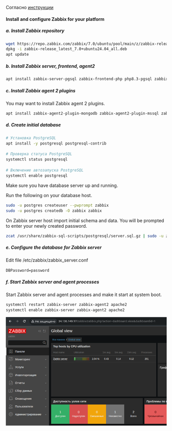 Согласно [инструкции](https://www.zabbix.com/download?zabbix=7.0&os_distribution=ubuntu&os_version=24.04&components=server_frontend_agent_2&db=pgsql&ws=apache)
#### Install and configure Zabbix for your platform

##### a. Install Zabbix repository

```bash
wget https://repo.zabbix.com/zabbix/7.0/ubuntu/pool/main/z/zabbix-release/zabbix-release_latest_7.0+ubuntu24.04_all.deb  
dpkg -i zabbix-release_latest_7.0+ubuntu24.04_all.deb  
apt update
```

##### b. Install Zabbix server, frontend, agent2

```bash
apt install zabbix-server-pgsql zabbix-frontend-php php8.3-pgsql zabbix-apache-conf zabbix-sql-scripts zabbix-agent2
```

##### c. Install Zabbix agent 2 plugins

You may want to install Zabbix agent 2 plugins.

```bash
apt install zabbix-agent2-plugin-mongodb zabbix-agent2-plugin-mssql zabbix-agent2-plugin-postgresql
```
##### d. Create initial database

```bash
# Установка PostgreSQL
apt install -y postgresql postgresql-contrib

# Проверка статуса PostgreSQL
systemctl status postgresql

# Включение автозапуска PostgreSQL
systemctl enable postgresql
```

Make sure you have database server up and running.

Run the following on your database host.

```bash
sudo -u postgres createuser --pwprompt zabbix   
sudo -u postgres createdb -O zabbix zabbix
```

On Zabbix server host import initial schema and data. You will be prompted to enter your newly created password.

```bash
zcat /usr/share/zabbix-sql-scripts/postgresql/server.sql.gz | sudo -u zabbix psql zabbix
```

##### e. Configure the database for Zabbix server

Edit file /etc/zabbix/zabbix_server.conf

`DBPassword=password`

##### f. Start Zabbix server and agent processes

Start Zabbix server and agent processes and make it start at system boot.

```bash
systemctl restart zabbix-server zabbix-agent2 apache2   
systemctl enable zabbix-server zabbix-agent2 apache2
```

![](screenshots/Pasted%20image%2020250831194950.png)